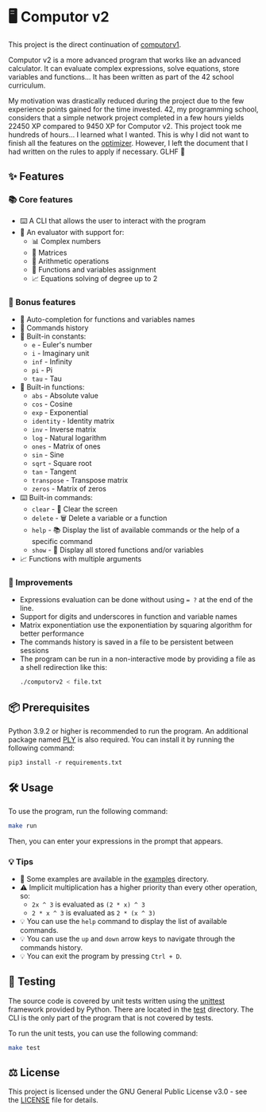 # 🖥️ Computor v2

This project is the direct continuation of [computorv1](https://github.com/ChuOkupai/computorv1).

Computor v2 is a more advanced program that works like an advanced calculator. It can evaluate complex expressions, solve equations, store variables and functions...
It has been written as part of the 42 school curriculum.

My motivation was drastically reduced during the project due to the few experience points gained for the time invested.
42, my programming school, considers that a simple network project completed in a few hours yields 22450 XP compared to 9450 XP for Computor v2. This project took me hundreds of hours... I learned what I wanted. This is why I did not want to finish all the features on the [optimizer](doc/optimizer.md). However, I left the document that I had written on the rules to apply if necessary. GLHF 🙂

## ✨ Features
### 📚 Core features

- ⌨️ A CLI that allows the user to interact with the program
- 🧮 An evaluator with support for:
	- 📊 Complex numbers
	- 📐 Matrices
	- 📏 Arithmetic operations
	- 💾 Functions and variables assignment
	- 📈 Equations solving of degree up to 2

### 🎁 Bonus features

- 📜 Auto-completion for functions and variables names
- 💽 Commands history
- 🧱 Built-in constants:
	- `e` - Euler's number
	- `i` - Imaginary unit
	- `inf` - Infinity
	- `pi` - Pi
	- `tau` - Tau
- 🧱 Built-in functions:
	- `abs` - Absolute value
	- `cos` - Cosine
	- `exp` - Exponential
	- `identity` - Identity matrix
	- `inv` - Inverse matrix
	- `log` - Natural logarithm
	- `ones` - Matrix of ones
	- `sin` - Sine
	- `sqrt` - Square root
	- `tan` - Tangent
	- `transpose` - Transpose matrix
	- `zeros` - Matrix of zeros
- ⌨️ Built-in commands:
	- `clear` - 🧹 Clear the screen
	- `delete` - 🗑️ Delete a variable or a function
	- `help` - 📚 Display the list of available commands or the help of a specific command
	- `show` - 📜 Display all stored functions and/or variables
- 📈 Functions with multiple arguments

### 🚀 Improvements

- Expressions evaluation can be done without using `= ?` at the end of the line.
- Support for digits and underscores in function and variable names
- Matrix exponentiation use the exponentiation by squaring algorithm for better performance
- The commands history is saved in a file to be persistent between sessions
- The program can be run in a non-interactive mode by providing a file as a shell redirection like this:
	```sh
	./computorv2 < file.txt
	```

## 📦 Prerequisites

Python 3.9.2 or higher is recommended to run the program.
An additional package named [PLY](https://www.dabeaz.com/ply) is also required.
You can install it by running the following command:
```
pip3 install -r requirements.txt
```

## 🛠️ Usage

To use the program, run the following command:
```sh
make run
```
Then, you can enter your expressions in the prompt that appears.

### 💡 Tips

- 🔬 Some examples are available in the [examples](examples) directory.
- ⚠️ Implicit multiplication has a higher priority than every other operation, so:
	- `2x ^ 3` is evaluated as `(2 * x) ^ 3`
	- `2 * x ^ 3` is evaluated as `2 * (x ^ 3)`
- 💡 You can use the `help` command to display the list of available commands.
- 💡 You can use the `up` and `down` arrow keys to navigate through the commands history.
- 💡 You can exit the program by pressing `Ctrl + D`.

## 🧪 Testing

The source code is covered by unit tests written using the [unittest](https://docs.python.org/3/library/unittest.html) framework provided by Python.
There are located in the [test](test) directory.
The CLI is the only part of the program that is not covered by tests.

To run the unit tests, you can use the following command:

```sh
make test
```

## ⚖️ License

This project is licensed under the GNU General Public License v3.0 - see the [LICENSE](LICENSE) file for details.
